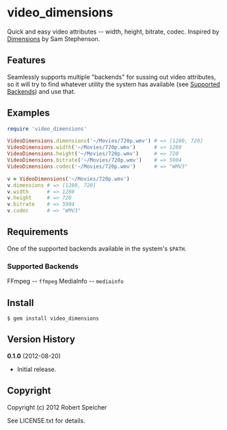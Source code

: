 # video_dimensions

Quick and easy video attributes -- width, height, bitrate, codec. Inspired by
[Dimensions](https://github.com/sstephenson/dimensions) by Sam Stephenson.

## Features

Seamlessly supports multiple "backends" for sussing out video attributes, so it
will try to find whatever utility the system has available (see
[Supported Backends](#supported-backends)) and use that.

## Examples

```ruby
require 'video_dimensions'

VideoDimensions.dimensions('~/Movies/720p.wmv') # => [1280, 720]
VideoDimensions.width('~/Movies/720p.wmv')      # => 1280
VideoDimensions.height('~/Movies/720p.wmv')     # => 720
VideoDimensions.bitrate('~/Movies/720p.wmv')    # => 5904
VideoDimensions.codec('~/Movies/720p.wmv')      # => "WMV3"

v = VideoDimensions('~/Movies/720p.wmv')
v.dimensions # => [1280, 720]
v.width      # => 1280
v.height     # => 720
v.bitrate    # => 5904
v.codec      # => "WMV3"
```

## Requirements

One of the supported backends available in the system's `$PATH`.

### Supported Backends

FFmpeg -- `ffmpeg`
MediaInfo -- `mediainfo`

## Install

    $ gem install video_dimensions

## Version History

**0.1.0** (2012-08-20)

* Initial release.

## Copyright

Copyright (c) 2012 Robert Speicher

See LICENSE.txt for details.

